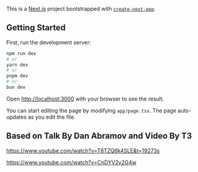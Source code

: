 This is a [Next.js](https://nextjs.org/) project bootstrapped with [`create-next-app`](https://github.com/vercel/next.js/tree/canary/packages/create-next-app).

## Getting Started

First, run the development server:

```bash
npm run dev
# or
yarn dev
# or
pnpm dev
# or
bun dev
```

Open [http://localhost:3000](http://localhost:3000) with your browser to see the result.

You can start editing the page by modifying `app/page.tsx`. The page auto-updates as you edit the file.


## Based on Talk By Dan Abramov and Video By T3

https://www.youtube.com/watch?v=T8TZQ6k4SLE&t=19273s

https://www.youtube.com/watch?v=CnDYV2v2G4w